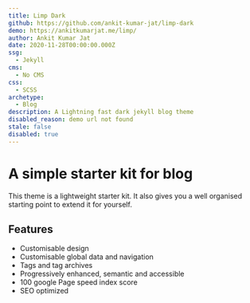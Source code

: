 ```yaml
---
title: Limp Dark
github: https://github.com/ankit-kumar-jat/limp-dark
demo: https://ankitkumarjat.me/limp/
author: Ankit Kumar Jat
date: 2020-11-28T00:00:00.000Z
ssg:
  - Jekyll
cms:
  - No CMS
css:
  - SCSS
archetype:
  - Blog
description: A Lightning fast dark jekyll blog theme
disabled_reason: demo url not found
stale: false
disabled: true
---
```


# A simple starter kit for blog

This theme is a lightweight starter kit. It also gives you a well organised starting point to extend it for yourself.

## Features

* Customisable design
* Customisable global data and navigation
* Tags and tag archives  
* Progressively enhanced, semantic and accessible
* 100 google Page speed index score
* SEO optimized
